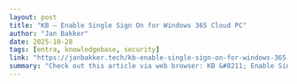 ```yaml
---
layout: post
title: "KB – Enable Single Sign On for Windows 365 Cloud PC"
author: "Jan Bakker"
date: 2025-10-28
tags: [entra, knowledgebase, security]
link: "https://janbakker.tech/kb-enable-single-sign-on-for-windows-365-cloud-pc/"
summary: "Check out this article via web browser: KB &#8211; Enable Single Sign On for Windows 365 Cloud PC This short tutorial explains how to enable Single Sign-On for Windows 365 Cloud PC using the Graph ..."
---
```

